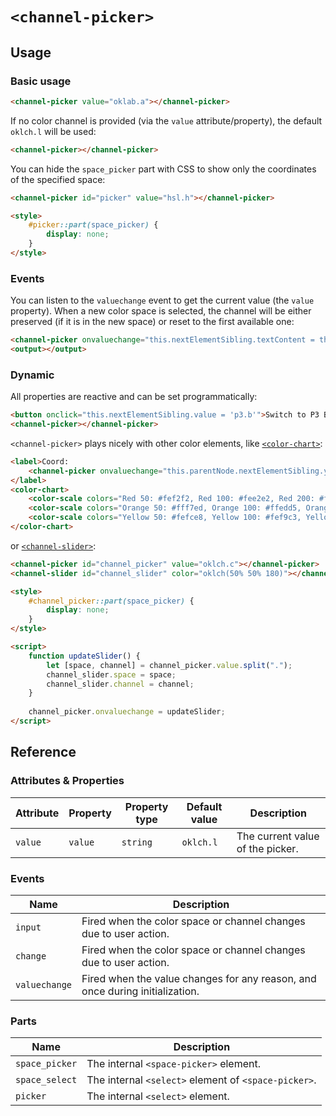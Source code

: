 # `<channel-picker>`

## Usage

### Basic usage

```html
<channel-picker value="oklab.a"></channel-picker>
```

If no color channel is provided (via the `value` attribute/property),
the default `oklch.l` will be used:

```html
<channel-picker></channel-picker>
```

You can hide the `space_picker` part with CSS to show only the coordinates of the specified space:

```html
<channel-picker id="picker" value="hsl.h"></channel-picker>

<style>
    #picker::part(space_picker) {
        display: none;
    }
</style>
```

### Events

You can listen to the `valuechange` event to get the current value (the `value` property). When a new color space is selected,
the channel will be either preserved (if it is in the new space) or reset to the first available one:

```html
<channel-picker onvaluechange="this.nextElementSibling.textContent = this.value"></channel-picker>
<output></output>
```

### Dynamic

All properties are reactive and can be set programmatically:

```html
<button onclick="this.nextElementSibling.value = 'p3.b'">Switch to P3 Blue</button>
<channel-picker></channel-picker>
```

`<channel-picker>` plays nicely with other color elements, like [`<color-chart>`](../color-chart):

```html
<label>Coord:
	<channel-picker onvaluechange="this.parentNode.nextElementSibling.y = this.value"></channel-picker>
</label>
<color-chart>
	<color-scale colors="Red 50: #fef2f2, Red 100: #fee2e2, Red 200: #fecaca, Red 300: #fca5a5, Red 400: #f87171, Red 500: #ef4444, Red 600: #dc2626, Red 700: #b91c1c, Red 800: #991b1b, Red 900: #7f1d1d, Red 950: #450a0a"></color-scale>
	<color-scale colors="Orange 50: #fff7ed, Orange 100: #ffedd5, Orange 200: #fed7aa, Orange 300: #fdba74, Orange 400: #fb923c, Orange 500: #f97316, Orange 600: #ea580c, Orange 700: #c2410c, Orange 800: #9a3412, Orange 900: #7c2d12, Orange 950: #431407"></color-scale>
	<color-scale colors="Yellow 50: #fefce8, Yellow 100: #fef9c3, Yellow 200: #fef08a, Yellow 300: #fde047, Yellow 400: #facc15, Yellow 500: #eab308, Yellow 600: #ca8a04, Yellow 700: #a16207, Yellow 800: #854d0e, Yellow 900: #713f12, Yellow 950: #422006"></color-scale>
</color-chart>
```

or [`<channel-slider>`](../channel-slider):

```html
<channel-picker id="channel_picker" value="oklch.c"></channel-picker>
<channel-slider id="channel_slider" color="oklch(50% 50% 180)"></channel-slider>

<style>
    #channel_picker::part(space_picker) {
        display: none;
    }
</style>

<script>
    function updateSlider() {
        let [space, channel] = channel_picker.value.split(".");
		channel_slider.space = space;
		channel_slider.channel = channel;
    }
	
	channel_picker.onvaluechange = updateSlider;
</script>
```

## Reference

### Attributes & Properties

| Attribute | Property | Property type | Default value | Description                      |
|-----------|----------|---------------|---------------|----------------------------------|
| `value`   | `value`  | `string`      | `oklch.l`     | The current value of the picker. |


### Events

| Name            | Description                                                                    |
|-----------------|--------------------------------------------------------------------------------|
| `input`         | Fired when the color space or channel changes due to user action.              |
| `change`        | Fired when the color space or channel changes due to user action.              |
| `valuechange`   | Fired when the value changes for any reason, and once during initialization.   |

### Parts

| Name           | Description                                          |
|----------------|------------------------------------------------------|
| `space_picker` | The internal `<space-picker>` element.               |
| `space_select` | The internal `<select>` element of `<space-picker>`. |
| `picker`       | The internal `<select>` element.                     |

